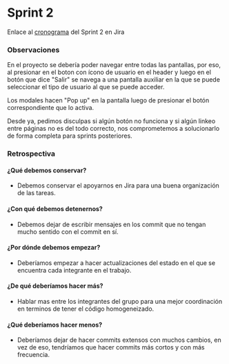 
# Sprint 2 

Enlace al [cronograma](https://lisandrof.atlassian.net/jira/software/projects/SC/boards/1/timeline) del Sprint 2 en Jira

### Observaciones

En el proyecto se debería poder navegar entre todas las pantallas, por eso, al presionar en el boton con ícono de usuario en el header y luego en el botón que dice "Salir" se navega a una pantalla auxiliar en la que se puede seleccionar el tipo de usuario al que se puede acceder.

Los modales hacen "Pop up" en la pantalla luego de presionar el botón correspondiente que lo activa.

Desde ya, pedimos disculpas si algún botón no funciona y si algún linkeo entre páginas no es del todo correcto, nos comprometemos a solucionarlo de forma completa para sprints posteriores.

### Retrospectiva

#### ¿Qué debemos conservar?

- Debemos conservar el apoyarnos en Jira para una buena organización de las tareas.

#### ¿Con qué debemos detenernos?

- Debemos dejar de escribir mensajes en los commit que no tengan mucho sentido con el commit en sí.

#### ¿Por dónde debemos empezar?

- Deberíamos empezar a hacer actualizaciones del estado en el que se encuentra cada integrante en el trabajo.

#### ¿De qué deberíamos hacer más?

- Hablar mas entre los integrantes del grupo para una mejor coordinación en terminos de tener el código homogeneizado.

#### ¿Qué deberíamos hacer menos?

- Deberíamos dejar de hacer commits extensos con muchos cambios, en vez de eso, tendríamos que hacer commits más cortos y con más frecuencia.
